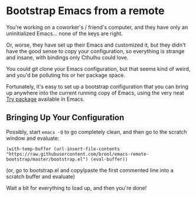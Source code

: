 # Bootstrap Emacs from a remote

You're working on a coworker's / friend's computer, and they have only an uninitialized Emacs...  none of the keys are right.

Or, worse, they have set up their Emacs and customized it, but they didn't have the good sense to copy your configuration, so everything is strange and insane, with bindings only Cthulhu could love.

You could git clone your Emacs configuration, but that seems kind of weird, and you'd be polluting his or her package space.

Fortunately, it's easy to set up a bootstrap configuration that you can bring up anywhere into the current running copy of Emacs, using the very neat [Try package](https://github.com/larstvei/Try) available in Emacs. 

## Bringing Up Your Configuration

Possibly, start `emacs -Q` to go completely clean, and then go to the scratch window and evaluate:

```
(with-temp-buffer (url-insert-file-contents "https://raw.githubusercontent.com/brool/emacs-remote-bootstrap/master/bootstrap.el") (eval-buffer))
```

(or, go to bootstrap.el and copy/paste the first commented line into a scratch buffer and evaluate)

Wait a bit for everything to load up, and then you're done!

